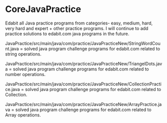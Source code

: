 # CoreJavaPractice
Edabit all Java practice programs from categories- easy, medium, hard, very hard and expert + other practice programs.
I will continue to add practice solutions to edabit.com java programs in the future.

JavaPractice/src/main/java/com/practice/JavaPracticeNew/StringWordCount.java = solved java program challenge programs for edabit.com related to string operations.

JavaPractice/src/main/java/com/practice/JavaPracticeNew/TriangelDots.java = solved java program challenge programs for edabit.com related to number operations.

JavaPractice/src/main/java/com/practice/JavaPracticeNew/CollectionPractice.java = solved java program challenge programs for edabit.com related to Collection.

JavaPractice/src/main/java/com/practice/JavaPracticeNew/ArrayPractice.java = solved java program challenge programs for edabit.com related to Array operations.
